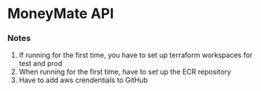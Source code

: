 # MoneyMate API

### Notes

1. If running for the first time, you have to set up terraform workspaces for test and prod
2. When running for the first time, have to set up the ECR repository
2. Have to add aws crendentials to GitHub